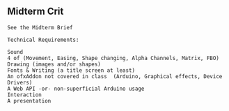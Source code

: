 ## Midterm Crit

	See the Midterm Brief
	
	Technical Requirements:
	
	Sound
	4 of (Movement, Easing, Shape changing, Alpha Channels, Matrix, FBO)
	Drawing (images and/or shapes)
	Fonts & Writing (a title screen at least)
	An ofxAddon not covered in class  (Arduino, Graphical effects, Device Drivers)
	A Web API -or- non-superficial Arduino usage  
	Interaction
	A presentation

